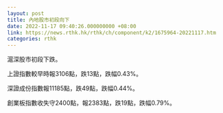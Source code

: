```yaml
---
layout: post
title: 內地股市初段向下
date: 2022-11-17 09:40:26.000000000 +08:00
link: https://news.rthk.hk/rthk/ch/component/k2/1675964-20221117.htm
categories: rthk
---
```


滬深股市初段下跌。

上證指數較早時報3106點，跌13點，跌幅0.43%。

深證成份指數報11185點，跌49點，跌幅0.44%。

創業板指數收失守2400點，報2383點，跌19點，跌幅0.79%。
